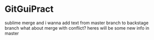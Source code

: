 # GitGuiPract
sublime merge
and i wanna add text from master branch to backstage branch
what about merge with conflict?
heres will be some new info in master
